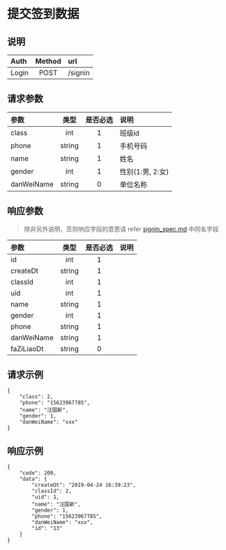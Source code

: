 # 提交签到数据

## 说明

|  Auth  |  Method  |  url  |
| :----  | :----:   | :---- |
|  Login  |  POST  |  /signin  |

## 请求参数

|  参数  |  类型  |  是否必选  |  说明  |
| :---- | :----: | :----:   | :----  |
| class | int | 1 | 班级id |
| phone | string | 1 | 手机号码 |
| name | string | 1 | 姓名 |
| gender | int | 1 | 性别(1:男, 2:女) |
| danWeiName | string | 0 | 单位名称 |

## 响应参数

> 除非另外说明，否则响应字段的意思请 refer [signin_spec.md](/signin_spec.md) 中同名字段

|  参数  |  类型  |  是否必选  |  说明  |
| :---- | :----: | :----:   | :----  |
|  id  |  int  |  1  |  |
|  createDt  |  string  |  1  |  |
|  classId  |  int  |  1  |  |
|  uid  |  int  |  1  |  |
|  name  |  string  |  1  |  |
|  gender  |  int  |  1  |  |
|  phone  |  string  |  1  |  |
|  danWeiName  |  string  |  1  |  |
|  faZiLiaoDt  |  string  |  0  |  |

## 请求示例

```
{
    "class": 2,
    "phone": "15623967785",
    "name": "汪国新",
    "gender": 1,
    "danWeiName": "xxx"
}
```

## 响应示例

```
{
    "code": 200,
    "data": {
        "createDt": "2019-04-24 16:39:23",
        "classId": 2,
        "uid": 1,
        "name": "汪国新",
        "gender": 1,
        "phone": "15623967785",
        "danWeiName": "xxx",
        "id": "13"
    }
}
```